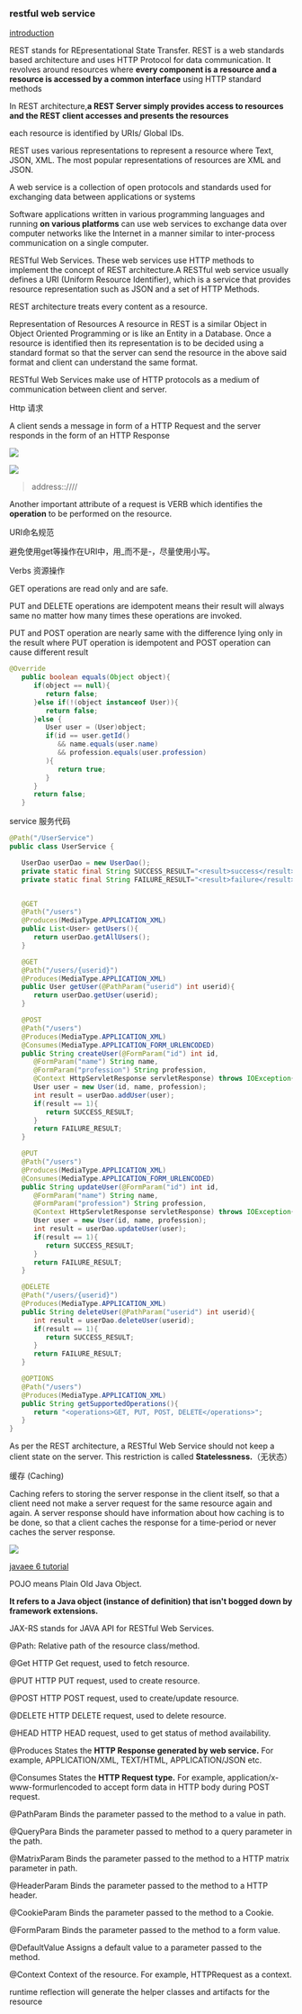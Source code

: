 
### restful web service

[introduction](https://www.tutorialspoint.com/restful/restful_introduction.htm)

REST stands for REpresentational State Transfer.
REST is a web standards based architecture and uses HTTP Protocol for data communication.
It revolves around resources where **every component is a resource and a resource is accessed by a common interface** using HTTP standard methods

In REST architecture,**a REST Server simply provides access to resources and the REST client accesses and presents the resources**

each resource is identified by URIs/ Global IDs.

REST uses various representations to represent a resource where Text, JSON, XML. The most popular representations of resources are XML and JSON.

A web service is a collection of open protocols and standards used for exchanging data between applications or systems

Software applications written in various programming languages and running **on various platforms** can use web services to exchange data over computer networks like the Internet in a manner similar to inter-process communication on a single computer.

RESTful Web Services. These web services use HTTP methods to implement the concept of REST architecture.A RESTful web service usually defines a URI (Uniform Resource Identifier), which is a service that provides resource representation such as JSON and a set of HTTP Methods.

REST architecture treats every content as a resource.

Representation of Resources
A resource in REST is a similar Object in Object Oriented Programming or is like an Entity in a Database. Once a resource is identified then its representation is to be decided using a standard format so that the server can send the resource in the above said format and client can understand the same format.

RESTful Web Services make use of HTTP protocols as a medium of communication between client and server.

Http 请求

A client sends a message in form of a HTTP Request and the server responds in the form of an HTTP Response

![](pic/j1.png)

![](pic/j2.png)


>address:<protocol>://<service-name>/<ResourceType>/<ResourceID>

Another important attribute of a request is VERB which identifies the **operation** to be performed on the resource.

URI命名规范

避免使用get等操作在URI中，用_而不是-，尽量使用小写。

Verbs 资源操作

GET operations are read only and are safe.

PUT and DELETE operations are idempotent means their result will always same no matter how many times these operations are invoked.

PUT and POST operation are nearly same with the difference lying only in the result where PUT operation is idempotent and POST operation can cause different result

``` java
@Override
   public boolean equals(Object object){
      if(object == null){
         return false;
      }else if(!(object instanceof User)){
         return false;
      }else {
         User user = (User)object;
         if(id == user.getId()
            && name.equals(user.name)
            && profession.equals(user.profession)
         ){
            return true;
         }			
      }
      return false;
   }
```

service 服务代码

``` java
@Path("/UserService")
public class UserService {

   UserDao userDao = new UserDao();
   private static final String SUCCESS_RESULT="<result>success</result>";
   private static final String FAILURE_RESULT="<result>failure</result>";


   @GET
   @Path("/users")
   @Produces(MediaType.APPLICATION_XML)
   public List<User> getUsers(){
      return userDao.getAllUsers();
   }

   @GET
   @Path("/users/{userid}")
   @Produces(MediaType.APPLICATION_XML)
   public User getUser(@PathParam("userid") int userid){
      return userDao.getUser(userid);
   }

   @POST
   @Path("/users")
   @Produces(MediaType.APPLICATION_XML)
   @Consumes(MediaType.APPLICATION_FORM_URLENCODED)
   public String createUser(@FormParam("id") int id,
      @FormParam("name") String name,
      @FormParam("profession") String profession,
      @Context HttpServletResponse servletResponse) throws IOException{
      User user = new User(id, name, profession);
      int result = userDao.addUser(user);
      if(result == 1){
         return SUCCESS_RESULT;
      }
      return FAILURE_RESULT;
   }

   @PUT
   @Path("/users")
   @Produces(MediaType.APPLICATION_XML)
   @Consumes(MediaType.APPLICATION_FORM_URLENCODED)
   public String updateUser(@FormParam("id") int id,
      @FormParam("name") String name,
      @FormParam("profession") String profession,
      @Context HttpServletResponse servletResponse) throws IOException{
      User user = new User(id, name, profession);
      int result = userDao.updateUser(user);
      if(result == 1){
         return SUCCESS_RESULT;
      }
      return FAILURE_RESULT;
   }

   @DELETE
   @Path("/users/{userid}")
   @Produces(MediaType.APPLICATION_XML)
   public String deleteUser(@PathParam("userid") int userid){
      int result = userDao.deleteUser(userid);
      if(result == 1){
         return SUCCESS_RESULT;
      }
      return FAILURE_RESULT;
   }

   @OPTIONS
   @Path("/users")
   @Produces(MediaType.APPLICATION_XML)
   public String getSupportedOperations(){
      return "<operations>GET, PUT, POST, DELETE</operations>";
   }
}

```

As per the REST architecture, a RESTful Web Service should not keep a client state on the server. This restriction is called **Statelessness.**（无状态）

缓存 (Caching)

Caching refers to storing the server response in the client itself, so that a client need not make a server request for the same resource again and again. A server response should have information about how caching is to be done, so that a client caches the response for a time-period or never caches the server response.

![](pic/j4.png)

[javaee 6 tutorial](http://docs.oracle.com/javaee/6/tutorial/doc/gijqy.html)


POJO means Plain Old Java Object.

**It refers to a Java object (instance of definition) that isn't bogged down by framework extensions.**


JAX-RS stands for JAVA API for RESTful Web Services.

@Path: Relative path of the resource class/method.

@Get HTTP Get request, used to fetch resource.

@PUT HTTP PUT request, used to create resource.

@POST HTTP POST request, used to create/update resource.

@DELETE HTTP DELETE request, used to delete resource.

@HEAD HTTP HEAD request, used to get status of method availability.

@Produces States the **HTTP Response generated by web service.** For example, APPLICATION/XML, TEXT/HTML, APPLICATION/JSON etc.

@Consumes  States the **HTTP Request type.** For example, application/x-www-formurlencoded to accept form data in HTTP body during POST request.


@PathParam Binds the parameter passed to the method to a value in path.

@QueryPara Binds the parameter passed to method to a query parameter in the path.

@MatrixParam Binds the parameter passed to the method to a HTTP matrix parameter in path.

@HeaderParam Binds the parameter passed to the method to a HTTP header.

@CookieParam Binds the parameter passed to the method to a Cookie.

@FormParam Binds the parameter passed to the method to a form value.

@DefaultValue Assigns a default value to a parameter passed to the method.

@Context Context of the resource. For example, HTTPRequest as a context.

runtime reflection will generate the helper classes and artifacts for the resource
